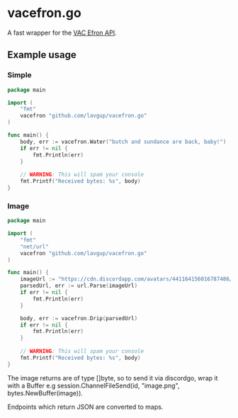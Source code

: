 # vacefron.go
A fast wrapper for the [VAC Efron API](https://vacefron.nl/api).

## Example usage
### Simple
```go
package main

import (
    "fmt"
    vacefron "github.com/lavgup/vacefron.go"
)

func main() {    
    body, err := vacefron.Water("butch and sundance are back, baby!")
    if err != nil {
        fmt.Println(err)
    }
    
    // WARNING: This will spam your console
    fmt.Printf("Received bytes: %s", body)
}
```

### Image
```go
package main

import (
    "fmt"
    "net/url"
    vacefron "github.com/lavgup/vacefron.go"
)

func main() {    
    imageUrl := "https://cdn.discordapp.com/avatars/441164156016787486/7a9cc8980bed842503c451efc79b74f7.png"
    parsedUrl, err := url.Parse(imageUrl)
    if err != nil {
        fmt.Println(err)
    }

    body, err := vacefron.Drip(parsedUrl)
    if err != nil {
        fmt.Println(err)
    }
    
    // WARNING: This will spam your console
    fmt.Printf("Received bytes: %s", body)
}
```

The image returns are of type []byte, so to send it via discordgo, wrap it with a Buffer e.g session.ChannelFileSend(id, "image.png", bytes.NewBuffer(image)).

Endpoints which return JSON are converted to maps.